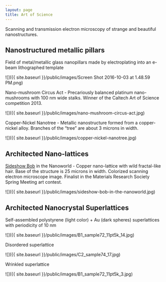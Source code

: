 ```yaml
---
layout: page
title: Art of Science
---
```


Scanning and transmission electron microscopy of strange and beautiful nanostructures. 

## Nanostructured metallic pillars

Field of metal/metallic glass nanopillars made by electroplating into an e-beam lithographed template

![]({{ site.baseurl }}/public/images/Screen Shot 2016-10-03 at 1.48.59 PM.png)

Nano-mushroom Circus Act - Precariously balanced platinum nano-mushrooms with 100 nm wide stalks. Winner of
the Caltech Art of Science competition 2013.

![]({{ site.baseurl }}/public/images/nano-mushroom-circus-act.jpg)

Copper-Nickel Nanotree - Metallic nanostructure formed from a copper-nickel alloy. Branches of the “tree” are about 3 microns in width.

![]({{ site.baseurl }}/public/images/copper-nickel-nanotree.jpg)

## Architected Nano-lattices

[Sideshow Bob](https://en.wikipedia.org/wiki/Sideshow_Bob) in the Nanoworld - Copper nano-lattice with wild fractal-like hair. Base of the structure is 25 microns in width. Colorized scanning electron microscope image. Finalist in the Materials Research Society Spring Meeting art contest.

![]({{ site.baseurl }}/public/images/sideshow-bob-in-the-nanoworld.jpg)


## Architected Nanocrystal Superlattices

Self-assembled polystyrene (light color) + Au (dark spheres) superlattices with periodicity of 10 nm

![]({{ site.baseurl }}/public/images/B1_sample72_11pt5k_14.jpg)

Disordered superlattice

![]({{ site.baseurl }}/public/images/C2_sample74_17.jpg)

Wrinkled superlattice

![]({{ site.baseurl }}/public/images/B1_sample72_11pt5k_3.jpg)
